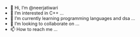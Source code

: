 - 👋 Hi, I’m @neerjatiwari
- 👀 I’m interested in C++ ...
- 🌱 I’m currently learning programming languages and dsa ...
- 💞️ I’m looking to collaborate on ...
- 📫 How to reach me ...

<!---
neerjatiwari/neerjatiwari is a ✨ special ✨ repository because its `README.md` (this file) appears on your GitHub profile.
You can click the Preview link to take a look at your changes.
--->

